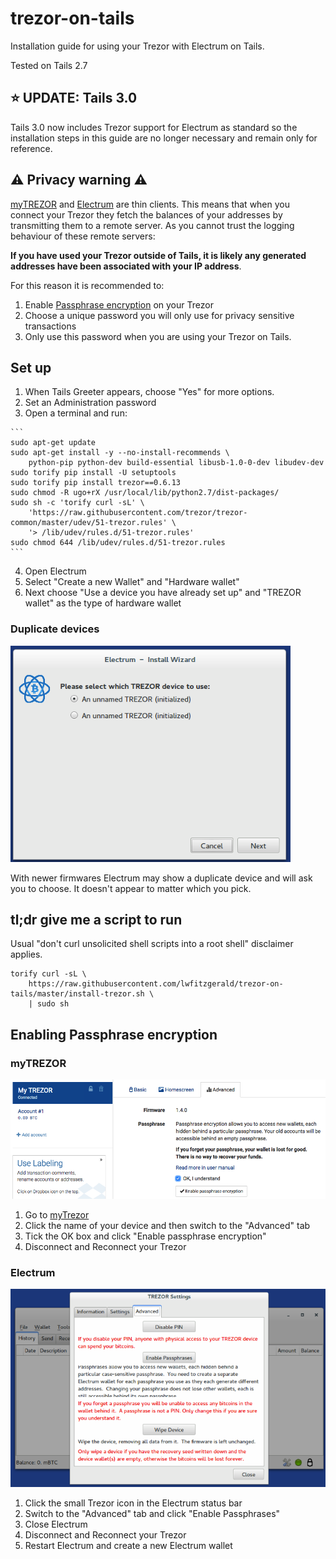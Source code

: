 # trezor-on-tails
Installation guide for using your Trezor with Electrum on Tails.

Tested on Tails 2.7

## :star: UPDATE: Tails 3.0
Tails 3.0 now includes Trezor support for Electrum as standard so the installation steps in this guide are no longer necessary and remain only for reference.

## :warning: Privacy warning :warning:
[myTREZOR](https://mytrezor.com) and [Electrum](https://electrum.org) are thin clients. This means that when you connect your Trezor they fetch the balances of your addresses by transmitting them to a remote server. As you cannot trust the logging behaviour of these remote servers:

**If you have used your Trezor outside of Tails, it is likely any generated addresses have been associated with your IP address**.

For this reason it is recommended to:
  1. Enable [Passphrase encryption](#enabling-passphrase-encryption) on your Trezor
  2. Choose a unique password you will only use for privacy sensitive transactions
  3. Only use this password when you are using your Trezor on Tails.

## Set up
  1. When Tails Greeter appears, choose "Yes" for more options.
  2. Set an Administration password
  3. Open a terminal and run:

    ```
    sudo apt-get update
    sudo apt-get install -y --no-install-recommends \
        python-pip python-dev build-essential libusb-1.0-0-dev libudev-dev
    sudo torify pip install -U setuptools
    sudo torify pip install trezor==0.6.13
    sudo chmod -R ugo+rX /usr/local/lib/python2.7/dist-packages/
    sudo sh -c 'torify curl -sL' \
        'https://raw.githubusercontent.com/trezor/trezor-common/master/udev/51-trezor.rules' \
        '> /lib/udev/rules.d/51-trezor.rules'
    sudo chmod 644 /lib/udev/rules.d/51-trezor.rules
    ```
  4. Open Electrum
  5. Select "Create a new Wallet" and "Hardware wallet"
  6. Next choose "Use a device you have already set up" and "TREZOR wallet" as the type of hardware wallet

### Duplicate devices
![Duplicate devices in Electrum](https://raw.githubusercontent.com/lwfitzgerald/trezor-on-tails/master/images/duplicates.png)

With newer firmwares Electrum may show a duplicate device and will ask you to choose. It doesn't appear to matter which you pick.

## tl;dr give me a script to run
Usual "don't curl unsolicited shell scripts into a root shell" disclaimer applies.
```
torify curl -sL \
    https://raw.githubusercontent.com/lwfitzgerald/trezor-on-tails/master/install-trezor.sh \
    | sudo sh
```

## Enabling Passphrase encryption
### myTREZOR
![myTREZOR passphrase encryption enabling](https://raw.githubusercontent.com/lwfitzgerald/trezor-on-tails/master/images/passphrase-mytrezor.png)
  1. Go to [myTrezor](https://mytrezor.com)
  2. Click the name of your device and then switch to the "Advanced" tab
  3. Tick the OK box and click "Enable passphrase encryption"
  4. Disconnect and Reconnect your Trezor

### Electrum
![Electrum passphrase encryption enabling](https://raw.githubusercontent.com/lwfitzgerald/trezor-on-tails/master/images/passphrase-electrum.png)
  1. Click the small Trezor icon in the Electrum status bar
  2. Switch to the "Advanced" tab and click "Enable Passphrases"
  3. Close Electrum
  3. Disconnect and Reconnect your Trezor
  4. Restart Electrum and create a new Electrum wallet
